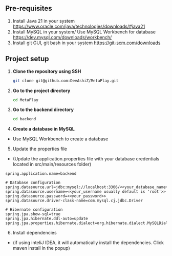 ## Pre-requisites

1. Install Java 21 in your system
   https://www.oracle.com/java/technologies/downloads/#java21 
2. Install MySQL in your system/ Use MySQL Workbench for database
https://dev.mysql.com/downloads/workbench/
3. Install git GUI, git bash in your system 
https://git-scm.com/downloads

## Project setup

1. **Clone the repository using SSH**

    ```bash
    git clone git@github.com:DevAshiZ/MetaPlay.git
    ```
2. **Go to the project directory**

    ```bash
    cd MetaPlay
    ```

3. **Go to the backend directory**

    ```bash
    cd backend
    ```

4. **Create a database in MySQL**

- Use MySQL Workbench to create a database

5. Update the properties file

- (Update the application.properties file with your database credentials located in src/main/resources folder)

```properties
spring.application.name=backend

# Database configuration
spring.datasource.url=jdbc:mysql://localhost:3306/<<your_database_name>>
spring.datasource.username=<<your_username usually default is 'root'>>
spring.datasource.password=<<your_password>>
spring.datasource.driver-class-name=com.mysql.cj.jdbc.Driver

# Hibernate configuration
spring.jpa.show-sql=true
spring.jpa.hibernate.ddl-auto=update
spring.jpa.properties.hibernate.dialect=org.hibernate.dialect.MySQLDialect

```

6. Install dependencies

- (if using inteliJ IDEA, it will automatically install the dependencies. Click maven install in the popup)

